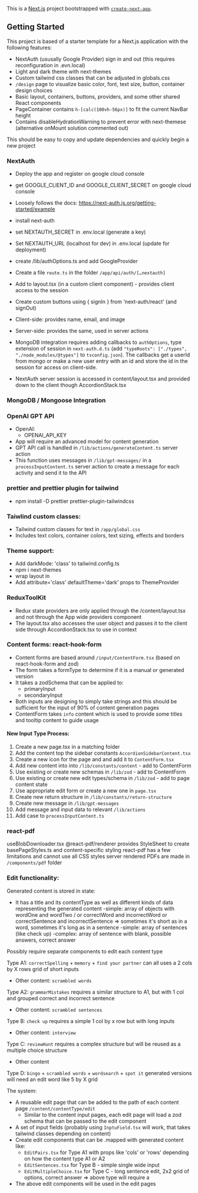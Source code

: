 This is a [Next.js](https://nextjs.org) project bootstrapped with
[`create-next-app`](https://nextjs.org/docs/app/api-reference/cli/create-next-app).

## Getting Started

This project is based of a starter template for a Next.js application with the
following features:

- NextAuth (ususally Google Provider) sign in and out (this requires
  reconfiguration in .evn.local)
- Light and dark theme with next-themes
- Custom tailwind css classes that can be adjusted in globals.css
- `/design` page to visualize basic color, font, text size, button, container
  design choices
- Basic layout, containers, buttons, providers, and some other shared React
  components
- PageContainer contains `h-[calc(100vh-56px)]` to fit the current NavBar height
- Contains disableHydrationWarning to prevent error with next-themese
  (alternative onMount solution commented out)

This should be easy to copy and update dependencies and quickly begin a new
project

### NextAuth

- Deploy the app and register on google cloud console
- get GOOGLE_CLIENT_ID and GOOGLE_CLIENT_SECRET on google cloud console
- Loosely follows the docs: https://next-auth.js.org/getting-started/example
- install next-auth
- set NEXTAUTH_SECRET in .env.local (generate a key)
- Set NEXTAUTH_URL (localhost for dev) in .env.local (update for deployment)
- create /lib/authOptions.ts and add GoogleProvider
- Create a file `route.ts` in the folder `/app/api/auth/[…nextauth]`
- Add <SessionProvider> to layout.tsx (in a custom client component) - provides
  client access to the session
- Create custom buttons using { signIn } from 'next-auth/react' (and signOut)
- Client-side: <UseSession> provides name, email, and image
- Server-side: <UseServerSession> provides the same, used in server actions
- MongoDB integration requires adding callbacks to `authOptions`, type extension
  of session in `next-auth.d.ts` (add
  `"typeRoots": ["./types", "./node_modules/@types"]` to `tsconfig.json`). The
  callbacks get a userId from mongo or make a new user entry with an id and
  store the id in the session for access on client-side.

- NextAuth server session is accessed in content/layout.tsx and provided down to
  the client though AccordionStack.tsx

### MongoDB / Mongoose Integration

### OpenAI GPT API

- OpenAI:
  - OPENAI_API_KEY
- App will require an advanced model for content generation
- GPT API call is handled in `/lib/actions/generateContent.ts` server action
- This function uses messages in `/lib/gpt-messages/` in a
  `processInputContent.ts` server action to create a message for each activity
  and send it to the API

### prettier and prettier plugin for tailwind

- npm install -D prettier prettier-plugin-tailwindcss

### Taiwlind custom classes:

- Tailwind custom classes for text in `/app/global.css`
- Includes text colors, container colors, text sizing, effects and borders

### Theme support:

- Add darkMode: 'class' to tailwind.config.ts
- npm i next-themes
- wrap layout in <ThemeProvider>
- Add attribute='class' defaultTheme='dark' props to ThemeProvider

### ReduxToolKit

- Redux state providers are only applied through the /content/layout.tsx and not
  through the App wide providers component
- The layout.tsx also accesses the user object and passes it to the client side
  through AccordionStack.tsx to use in context

### Content forms: react-hook-form

- Content forms are based around `/input/ContentForm.tsx` (based on
  react-hook-form and zod)
- The form takes a formType to determine if it is a manual or generated version
- It takes a zodSchema that can be applied to:
  - primaryInput
  - secondaryInput
- Both inputs are designing to simply take strings and this should be sufficient
  for the input of 90% of content generation pages
- ContentForm takes `info` content which is used to provide some titles and
  tooltip content to guide usage

#### New Input Type Process:

1. Create a new page.tsx in a matching folder
2. Add the content top the sidebar constants `AccordionSidebarContent.tsx`
3. Create a new icon for the page and and add it to `ContentForm.tsx`
4. Add new content into into `/lib/constants/content` - add to ContentForm
5. Use existing or create new schemas in `/lib/zod` - add to ContentForm
6. Use existing or create new edit types/schema in `/lib/zod` - add to page
   content state
7. Use appropriate edit form or create a new one in `page.tsx`
8. Create new return structure in `/lib/constants/return-structure`
9. Create new message in `/lib/gpt-messages`
10. Add message and input data to relevant `/lib/actions`
11. Add case to `processInputContent.ts`

### react-pdf

useBlobDownloader.tsx @react-pdf/renderer provides StyleSheet to create
basePageStyles.ts and content-specific styling react-pdf has a few limitations
and cannot use all CSS styles server rendered PDFs are made in `/components/pdf`
folder

### Edit functionality:

Generated content is stored in state:

- It has a title and its contentType as well as different kinds of data
  representing the generated content -simple: array of objects with wordOne and
  wordTwo / or correctWord and incorrectWord or correctSentence and
  incorrectSentence => sometimes it's short as in a word, sometimes it's long as
  in a sentence -simple: array of sentences (like check up) -complex: array of
  sentence with blank, possible answers, correct answer

Possibly require separate components to edit each content type

Type A1: `correctSpelling` + `memory` + `find your partner` can all uses a 2
cols by X rows grid of short inputs

- Other content: `scrambled words`

Type A2: `grammarMistakes` requires a similar structure to A1, but with 1 col
and grouped correct and incorrect sentence

- Other content: `scrambled sentences`

Type B: `check up` requires a simple 1 col by x row but with long inputs

- Other content: `interview`

Type C: `reviewHunt` requires a complex structure but will be reused as a
multiple choice structure

- Other content

Type D: `bingo` + `scrambled words` + `wordsearch` + `spot it` generated
versions will need an edit word like 5 by X grid

The system:

- A reusable edit page that can be added to the path of each content page
  `/content/contentType/edit`
  - Similar to the content input pages, each edit page will load a zod schema
    that can be passed to the edit component
- A set of input fields (probably using `InptuField.tsx` will work, that takes
  tailwind classes depending on content)
- Create edit components that can be .mapped with generated content like:
  - `EditPairs.tsx` for Type A1 with props like 'cols' or 'rows' depending on
    how the content type A1 or A2
  - `EditSentences.tsx` for Type B - simple single wide input
  - `EditMultipleChoice.tsx` for Type C - long sentence edit, 2x2 grid of
    options, correct answer => above type will require a
- The above edit components will be used in the edit pages

